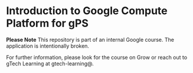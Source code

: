 # Introduction to Google Compute Platform for gPS

**Please Note** This repository is part of an internal Google course. The 
application is intentionally broken.

For further information, please look for the course on Grow or reach out to
gTech Learning at gtech-learning@.